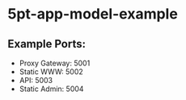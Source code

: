 5pt-app-model-example
=====================

Example Ports:
--------------
* Proxy Gateway: 5001
* Static WWW: 5002
* API: 5003
* Static Admin: 5004
